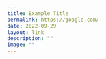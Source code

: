 ```yaml
---
title: Example Title
permalink: https://google.com/
date: 2022-09-29
layout: link
description: ""
image: ""
---
```

